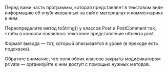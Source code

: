 Перед вами часть программы, которая представляет в текстовом виде информацию об опубликованных на сайте материалах и комментариях к ним. 

Переопределите метод toString() у классов Post и PostComment так, чтобы в консоли появилось текстовое представление объекта post. 

Формат вывода — тот, который описывается в уроке (в прекоде есть подсказка). 

Обратите внимание, что поля обоих классов закрыты модификатором private — организуйте к ним доступ с помощью нужных методов.